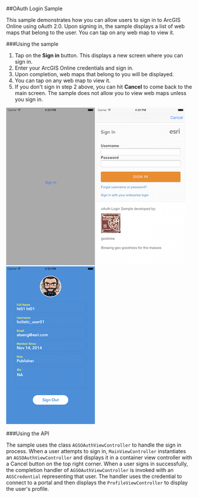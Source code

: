 ##OAuth Login Sample

This sample demonstrates how you can allow users to sign in to ArcGIS Online using oAuth 2.0. Upon signing in, the sample displays
a list of web maps that belong to the user. You can tap on any web map to view it.


###Using the sample
1. Tap on the <b>Sign in</b> button. This displays a new screen where you can sign in. 
2. Enter your ArcGIS Online credentials and sign in. 
3. Upon completion, web maps that belong to you will be displayed. 
4. You can tap on any web map to view it.
5. If you don't sign in step 2 above, you can hit <b>Cancel</b> to come back to the main screen. 
The sample does not allow you to view web maps unless you sign in.

![](image.png) 
![](image2.png) 
![](image3.png) 

###Using the API

The sample uses the class <code>AGSOAuthViewController</code> to handle the sign in process. 
When a user attempts to sign in,  <code>MainViewController</code> instantiates an <code>AGSOAuthViewController</code> 
and displays it in a container view controller with a
Cancel button on the top right corner. When a user signs in successfully, the completion handler of <code>AGSOAuthViewController</code>
is invoked with an <code>AGSCredential</code> representing that user. The handler uses the credential to connect to a portal and then displays
the <code>ProfileViewController</code> to display the user's profile. 

